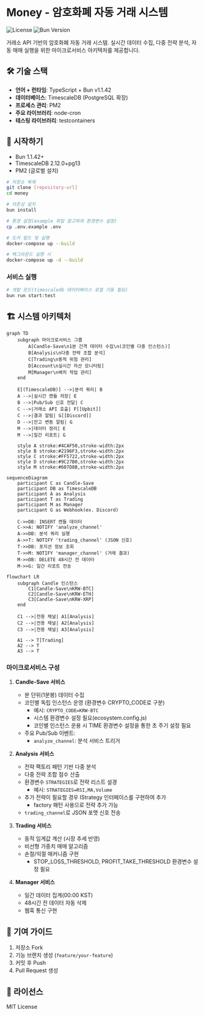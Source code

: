 # Money - 암호화폐 자동 거래 시스템

![License](https://img.shields.io/badge/license-MIT-blue)
![Bun Version](https://img.shields.io/badge/Bun-v1.1.42-ff69b4)

거래소 API 기반의 암호화폐 자동 거래 시스템. 실시간 데이터 수집, 다중 전략 분석, 자동 매매 실행을 위한 마이크로서비스 아키텍처를 제공합니다.

## 🛠 기술 스택
- **언어 + 런타임**: TypeScript + Bun v1.1.42
- **데이터베이스**: TimescaleDB (PostgreSQL 확장)
- **프로세스 관리**: PM2
- **주요 라이브러리**: node-cron
- **테스팅 라이브러리**: testcontainers


## 🚀 시작하기
- Bun 1.1.42+
- TimescaleDB 2.12.0+pg13
- PM2 (글로벌 설치)

```bash
# 저장소 복제
git clone [repository-url]
cd money

# 의존성 설치
bun install

# 환경 설정(example 파일 참고하여 환경변수 설정)
cp .env.example .env

# 도커 빌드 및 실행
docker-compose up --build

# 백그라운드 실행 시
docker-compose up -d --build
```

### 서비스 실행
```bash
# 개발 모드(timescaledb 데이터베이스 로컬 기동 필요)
bun run start:test
```

## 🏗 시스템 아키텍처
```mermaid
graph TD
    subgraph 마이크로서비스 그룹
        A[Candle-Save\n1분 간격 데이터 수집\n(코인별 다중 인스턴스)]
        B[Analysis\n다중 전략 조합 분석]
        C[Trading\n동적 위험 관리]
        D[Account\n실시간 자산 모니터링]
        M[Manager\n배치 작업 관리]
    end

    E[(TimescaleDB)] -->|분석 쿼리| B
    A -->|실시간 캔들 저장| E
    B -->|Pub/Sub 신호 전달| C
    C -->|거래소 API 호출| F[[Upbit]]
    C -->|결과 알림| G[[Discord]]
    D -->|잔고 변동 알림| G
    M -->|데이터 정리| E
    M -->|일간 리포트| G

    style A stroke:#4CAF50,stroke-width:2px
    style B stroke:#2196F3,stroke-width:2px
    style C stroke:#FF5722,stroke-width:2px
    style D stroke:#9C27B0,stroke-width:2px
    style M stroke:#607D8B,stroke-width:2px
```

```mermaid
sequenceDiagram
    participant C as Candle-Save
    participant DB as TimescaleDB
    participant A as Analysis
    participant T as Trading
    participant M as Manager
    participant G as Webhook(ex. Discord)
    
    C->>DB: INSERT 캔들 데이터
    C->>A: NOTIFY 'analyze_channel'
    A->>DB: 분석 쿼리 실행
    A->>T: NOTIFY 'trading_channel' (JSON 신호)
    T->>DB: 포지션 정보 조회
    T->>M: NOTIFY 'manager_channel' (거래 결과)
    M->>DB: DELETE 48시간 전 데이터
    M->>G: 일간 리포트 전송
```
```mermaid
flowchart LR
    subgraph Candle 인스턴스
        C1[Candle-Save\nKRW-BTC]
        C2[Candle-Save\nKRW-ETH]
        C3[Candle-Save\nKRW-XRP]
    end
    
    C1 -->|전용 채널| A1[Analysis]
    C2 -->|전용 채널| A2[Analysis] 
    C3 -->|전용 채널| A3[Analysis]
    
    A1 --> T[Trading]
    A2 --> T
    A3 --> T
```

### 마이크로서비스 구성
1. **Candle-Save 서비스**
   - 분 단위(1분봉) 데이터 수집
   - 코인별 독립 인스턴스 운영 (환경변수 CRYPTO_CODE로 구분)
     - 예시: `CRYPTO_CODE=KRW-BTC`
     - 시스템 환경변수 설정 필요(ecosystem.config.js)
     - 코인별 인스턴스 운용 시 TIME 환경변수 설정을 통한 초 주기 설정 필요
   - 주요 Pub/Sub 이벤트: 
     - `analyze_channel`: 분석 서비스 트리거

2. **Analysis 서비스**
   - 전략 팩토리 패턴 기반 다중 분석
   - 다중 전략 조합 점수 산출
   - 환경변수 `STRATEGIES`로 전략 리스트 설경
     - 예시: `STRATEGIES=RSI,MA,Volume`
   - 추가 전략이 필요할 경우 IStrategy 인터페이스를 구현하여 추가
     - factory 패턴 사용으로 전략 추가 가능
   - `trading_channel`로 JSON 포맷 신호 전송

3. **Trading 서비스**
   - 동적 임계값 계산 (시장 추세 반영)
   - 비선형 가중치 매매 알고리즘
   - 손절/익절 매커니즘 구현
     - STOP_LOSS_THRESHOLD, PROFIT_TAKE_THRESHOLD 환경변수 설정 필요

4. **Manager 서비스**
   - 일간 데이터 집계(00:00 KST)
   - 48시간 전 데이터 자동 삭제
   - 웹훅 통신 구현

## 🤝 기여 가이드
1. 저장소 Fork
2. 기능 브랜치 생성 (`feature/your-feature`)
3. 커밋 후 Push
4. Pull Request 생성

## 📄 라이선스
MIT License